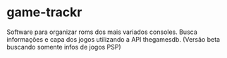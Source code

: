 # game-trackr
Software para organizar roms dos mais variados consoles. Busca informações e capa dos jogos utilizando a API thegamesdb. (Versão beta buscando somente infos de jogos PSP)
